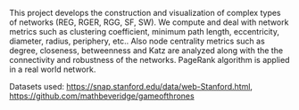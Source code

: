 This project develops the construction and visualization of complex types of networks (REG, RGER, RGG, SF, SW). 
We compute and deal with network metrics such as clustering coefficient, minimum path length, eccentricity, diameter, radius, periphery, etc.. 
Also node centrality metrics such as degree, closeness, betweenness and Katz are analyzed along with the the connectivity and robustness of the networks. 
PageRank algorithm is applied in a real world network. 

Datasets used: https://snap.stanford.edu/data/web-Stanford.html, https://github.com/mathbeveridge/gameofthrones
